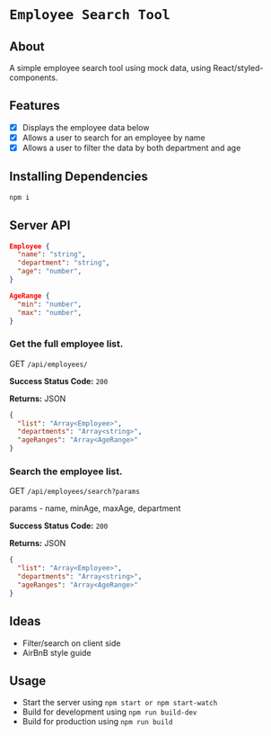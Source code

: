 # `Employee Search Tool`

## About

A simple employee search tool using mock data, using React/styled-components.

## Features

- [x] Displays the employee data below
- [x] Allows a user to search for an employee by name
- [x] Allows a user to filter the data by both department and age

## Installing Dependencies

```sh
npm i
```

## Server API

```json
Employee {
  "name": "string",
  "department": "string",
  "age": "number",
}
```

```json
AgeRange {
  "min": "number",
  "max": "number",
}
```

### Get the full employee list.

GET `/api/employees/`

**Success Status Code:** `200`

**Returns:** JSON

```json
{
  "list": "Array<Employee>",
  "departments": "Array<string>",
  "ageRanges": "Array<AgeRange>"
}
```

### Search the employee list.

GET `/api/employees/search?params`

params - name, minAge, maxAge, department

**Success Status Code:** `200`

**Returns:** JSON

```json
{
  "list": "Array<Employee>",
  "departments": "Array<string>",
  "ageRanges": "Array<AgeRange>"
}
```

## Ideas

- Filter/search on client side
- AirBnB style guide

## Usage

- Start the server using `npm start or npm start-watch`
- Build for development using `npm run build-dev`
- Build for production using `npm run build`

```

```
